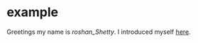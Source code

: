 # example

Greetings my name is _roshan_Shetty_. I introduced myself [here](https://github.com/cognoma/cognoma/issues/2#ADD_YOUR_COMMENT_ANCHOR_HERE "cognoma/cognoma#2: Introduction Issue").

